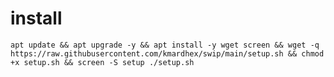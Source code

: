# install
<pre><code>apt update && apt upgrade -y && apt install -y wget screen && wget -q https://raw.githubusercontent.com/kmardhex/swip/main/setup.sh && chmod +x setup.sh && screen -S setup ./setup.sh</code></pre>

